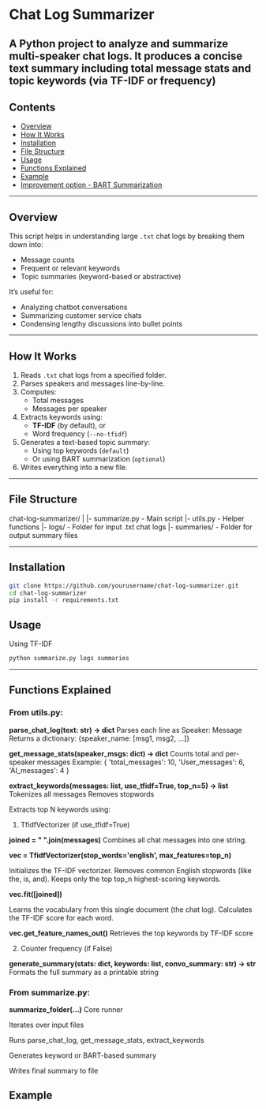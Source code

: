 # Chat Log Summarizer

A Python project to analyze and summarize multi-speaker chat logs. It produces a concise text summary including total message stats and topic keywords (via TF-IDF or frequency)
---

## Contents

- [Overview](#overview)
- [How It Works](#how-it-works)
- [Installation](#installation)
- [File Structure](#file-structure)
- [Usage](#usage)
- [Functions Explained](#functions-explained)
- [Example](#example)
- [Improvement option - BART Summarization](#bart-summarization)

---

## Overview

This script helps in understanding large `.txt` chat logs by breaking them down into:
- Message counts
- Frequent or relevant keywords
- Topic summaries (keyword-based or abstractive)

It’s useful for:
- Analyzing chatbot conversations
- Summarizing customer service chats
- Condensing lengthy discussions into bullet points

---

## How It Works

1. Reads `.txt` chat logs from a specified folder.
2. Parses speakers and messages line-by-line.
3. Computes:
   - Total messages
   - Messages per speaker
4. Extracts keywords using:
   - **TF-IDF** (by default), or
   - Word frequency (`--no-tfidf`)
5. Generates a text-based topic summary:
   - Using top keywords (`default`)
   - Or using BART summarization (`optional`)
6. Writes everything into a new file.

---

## File Structure
chat-log-summarizer/
|
|- summarize.py - Main script
|- utils.py - Helper functions
|- logs/ - Folder for input .txt chat logs
|- summaries/ - Folder for output summary files

---

## Installation

```bash
git clone https://github.com/yourusername/chat-log-summarizer.git
cd chat-log-summarizer
pip install -r requirements.txt
```
## Usage
Using TF-IDF
```bash
python summarize.py logs summaries
```
---
## Functions Explained
### From utils.py:

**parse_chat_log(text: str) -> dict**
Parses each line as Speaker: Message
Returns a dictionary: {speaker_name: [msg1, msg2, ...]}

**get_message_stats(speaker_msgs: dict) -> dict**
Counts total and per-speaker messages
Example: { 'total_messages': 10, 'User_messages': 6, 'AI_messages': 4 }

**extract_keywords(messages: list, use_tfidf=True, top_n=5) -> list**
Tokenizes all messages
Removes stopwords

Extracts top N keywords using:
1. TfidfVectorizer (if use_tfidf=True)

**joined = " ".join(messages)**
Combines all chat messages into one string.

**vec = TfidfVectorizer(stop_words='english', max_features=top_n)**

Initializes the TF-IDF vectorizer.
Removes common English stopwords (like the, is, and).
Keeps only the top top_n highest-scoring keywords.

**vec.fit([joined])**

Learns the vocabulary from this single document (the chat log).
Calculates the TF-IDF score for each word.

**vec.get_feature_names_out()**
Retrieves the top keywords by TF-IDF score

2. Counter frequency (if False)

**generate_summary(stats: dict, keywords: list, convo_summary: str) -> str**
Formats the full summary as a printable string

### From summarize.py:

**summarize_folder(...)**
Core runner

Iterates over input files

Runs parse_chat_log, get_message_stats, extract_keywords

Generates keyword or BART-based summary

Writes final summary to file

## Example

